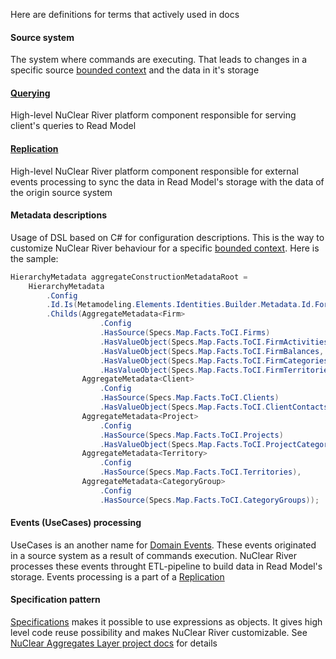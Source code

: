 Here are definitions for terms that actively used in docs

#### Source system
The system where commands are executing. That leads to changes in a specific source [bounded context](http://martinfowler.com/bliki/BoundedContext.html) and the data in it's storage

#### [Querying](desing-overview/querying-design.md)
High-level NuClear River platform component responsible for serving client's queries to Read Model

#### [Replication](desing-overview/replication-design.md) 
High-level NuClear River platform component responsible for external events processing to sync the data in Read Model's storage with the data of the origin source system

#### Metadata descriptions
Usage of DSL based on C# for configuration descriptions. This is the way to customize NuClear River behaviour for a specific [bounded context](http://martinfowler.com/bliki/BoundedContext.html). Here is the sample:
```c#
HierarchyMetadata aggregateConstructionMetadataRoot =
    HierarchyMetadata
        .Config
        .Id.Is(Metamodeling.Elements.Identities.Builder.Metadata.Id.For<ReplicationMetadataIdentity>(ReplicationMetadataName.Aggregates))
        .Childs(AggregateMetadata<Firm>
                    .Config
                    .HasSource(Specs.Map.Facts.ToCI.Firms)
                    .HasValueObject(Specs.Map.Facts.ToCI.FirmActivities, Specs.Find.CI.FirmActivities)
                    .HasValueObject(Specs.Map.Facts.ToCI.FirmBalances, Specs.Find.CI.FirmBalances)
                    .HasValueObject(Specs.Map.Facts.ToCI.FirmCategories, Specs.Find.CI.FirmCategories)
                    .HasValueObject(Specs.Map.Facts.ToCI.FirmTerritories, Specs.Find.CI.FirmTerritories),
                AggregateMetadata<Client>
                    .Config
                    .HasSource(Specs.Map.Facts.ToCI.Clients)
                    .HasValueObject(Specs.Map.Facts.ToCI.ClientContacts, Specs.Find.CI.ClientContacts),
                AggregateMetadata<Project>
                    .Config
                    .HasSource(Specs.Map.Facts.ToCI.Projects)
                    .HasValueObject(Specs.Map.Facts.ToCI.ProjectCategories, Specs.Find.CI.ProjectCategories),
                AggregateMetadata<Territory>
                    .Config
                    .HasSource(Specs.Map.Facts.ToCI.Territories),
                AggregateMetadata<CategoryGroup>
                    .Config
                    .HasSource(Specs.Map.Facts.ToCI.CategoryGroups));
```

#### Events (UseCases) processing
UseCases is an another name for [Domain Events](http://martinfowler.com/eaaDev/DomainEvent.html). These events originated in a source system as a result of commands execution. NuClear River processes these events  throught ETL-pipeline to build data in Read Model's storage. Events processing is a part of a [Replication](#Replication)

#### Specification pattern
[Specifications](https://en.wikipedia.org/wiki/Specification_pattern) makes it possible to use expressions as objects. It gives high level code reuse possibility and makes NuClear River customizable. See [NuClear Aggregates Layer project docs](https://github.com/2gis/nuclear-aggregates-layer) for details